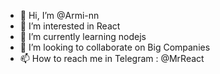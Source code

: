 - 👋 Hi, I’m @Armi-nn                         
- 👀 I’m interested in React                                         
- 🌱 I’m currently learning nodejs                                              
- 💞️ I’m looking to collaborate on Big Companies                                              
- 📫 How to reach me in Telegram : @MrReact                               
<!--- 
Armi-nn/Armi-nn is a ✨ special ✨ repository because its `README.md` (this file) appears on your GitHub profile.
You can click the Preview link to take a look at your changes.
--->
